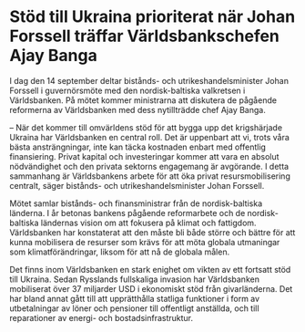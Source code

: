 # Stöd till Ukraina prioriterat när Johan Forssell träffar Världsbankschefen Ajay Banga

I dag den 14 september deltar bistånds- och utrikeshandelsminister Johan Forssell i guvernörsmöte med den nordisk-baltiska valkretsen i Världsbanken. På mötet kommer ministrarna att diskutera de pågående reformerna av Världsbanken med dess nytillträdde chef Ajay Banga.

– När det kommer till omvärldens stöd för att bygga upp det krigshärjade Ukraina har Världsbanken en central roll. Det är uppenbart att vi, trots våra bästa ansträngningar, inte kan täcka kostnaden enbart med offentlig finansiering. Privat kapital och investeringar kommer att vara en absolut nödvändighet och den privata sektorns engagemang är avgörande. I detta sammanhang är Världsbankens arbete för att öka privat resursmobilisering centralt, säger bistånds- och utrikeshandelsminister Johan Forssell.

Mötet samlar bistånds- och finansministrar från de nordisk-baltiska länderna. I år betonas bankens pågående reformarbete och de nordisk-baltiska ländernas vision om att fokusera på klimat och fattigdom. Världsbanken har konstaterat att den måste bli både större och bättre för att kunna mobilisera de resurser som krävs för att möta globala utmaningar som klimatförändringar, liksom för att nå de globala målen.

Det finns inom Världsbanken en stark enighet om vikten av ett fortsatt stöd till Ukraina. Sedan Rysslands fullskaliga invasion har Världsbanken mobiliserat över 37 miljarder USD i ekonomiskt stöd från givarländerna. Det har bland annat gått till att upprätthålla statliga funktioner i form av utbetalningar av löner och pensioner till offentligt anställda, och till reparationer av energi- och bostadsinfrastruktur.
